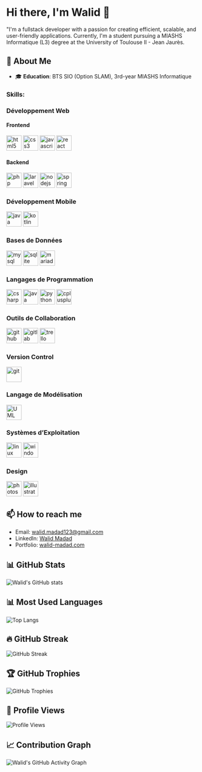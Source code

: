 # Hi there, I'm Walid 👋

"I'm a fullstack developer with a passion for creating efficient, scalable, and user-friendly applications. Currently, I'm a student pursuing a MIASHS Informatique (L3) degree at the University of Toulouse II - Jean Jaurès.

## 🚀 About Me

- 🎓 **Education**: BTS SIO (Option SLAM), 3rd-year MIASHS Informatique


### **Skills**:

### Développement Web
#### Frontend
<p align="left">
  <img src="https://cdn.jsdelivr.net/gh/devicons/devicon/icons/html5/html5-original.svg" alt="html5" width="40" height="40"/>
  <img src="https://cdn.jsdelivr.net/gh/devicons/devicon/icons/css3/css3-original.svg" alt="css3" width="40" height="40"/>
  <img src="https://cdn.jsdelivr.net/gh/devicons/devicon/icons/javascript/javascript-original.svg" alt="javascript" width="40" height="40"/>
  <img src="https://cdn.jsdelivr.net/gh/devicons/devicon/icons/react/react-original.svg" alt="react" width="40" height="40"/>
</p>

#### Backend
<p align="left">
  <img src="https://cdn.jsdelivr.net/gh/devicons/devicon/icons/php/php-original.svg" alt="php" width="40" height="40"/>
  <img src="https://www.svgrepo.com/show/376332/laravel.svg" alt="laravel" width="40" height="40"/>
  <img src="https://www.svgrepo.com/show/452075/node-js.svg" alt="nodejs" width="40" height="40"/>
  <img src="https://www.svgrepo.com/show/354379/spring.svg" alt="spring" width="40" height="40"/>
</p>

### Développement Mobile
<p align="left">
  <img src="https://www.svgrepo.com/show/452234/java.svg" alt="java" width="40" height="40"/>
  <img src="https://www.svgrepo.com/show/373728/kotlin.svg" alt="kotlin" width="40" height="40"/>
</p>

### Bases de Données
<p align="left">
  <img src="https://www.svgrepo.com/show/303251/mysql-logo.svg" alt="mysql" width="40" height="40"/>
  <img src="https://www.svgrepo.com/show/354381/sqlite.svg" alt="sqlite" width="40" height="40"/>
  <img src="https://www.svgrepo.com/show/354039/mariadb.svg" alt="mariadb" width="40" height="40"/>
</p>


### Langages de Programmation
<p align="left">
  <img src="https://cdn.jsdelivr.net/gh/devicons/devicon/icons/csharp/csharp-original.svg" alt="csharp" width="40" height="40"/>
  <img src="https://www.svgrepo.com/show/452234/java.svg" alt="java" width="40" height="40"/>
  <img src="https://cdn.jsdelivr.net/gh/devicons/devicon/icons/python/python-original.svg" alt="python" width="40" height="40"/>
  <img src="https://cdn.jsdelivr.net/gh/devicons/devicon/icons/cplusplus/cplusplus-original.svg" alt="cplusplus" width="40" height="40"/>
</p>

### Outils de Collaboration
<p align="left">
  <img src="https://www.svgrepo.com/show/475654/github-color.svg" alt="github" width="40" height="40"/>
  <img src="https://www.svgrepo.com/show/373625/gitlab.svg" alt="gitlab" width="40" height="40"/>
  <img src="https://www.svgrepo.com/show/475688/trello-color.svg" alt="trello" width="40" height="40"/>
</p>

### Version Control
<p align="left">
  <img src="https://www.svgrepo.com/show/452210/git.svg" alt="git" width="40" height="40"/>
</p>

### Langage de Modélisation
<p align="left">
  <img src="https://upload.wikimedia.org/wikipedia/commons/d/d5/UML_logo.svg" alt="UML" width="40" height="40"/>
</p>

### Systèmes d’Exploitation
<p align="left">
  <img src="https://www.svgrepo.com/show/448236/linux.svg" alt="linux" width="40" height="40"/>
  <img src="https://www.svgrepo.com/show/382713/windows-applications.svg" alt="windows" width="40" height="40"/>
</p>

### Design
<p align="left">
  <img src="https://www.svgrepo.com/show/373968/photoshop.svg" alt="photoshop" width="40" height="40"/>
  <img src="https://www.svgrepo.com/show/452147/adobe-illustrator.svg" alt="illustrator" width="40" height="40"/>
</p>


## 📫 How to reach me

- Email: walid.madad123@gmail.com
- LinkedIn: [Walid Madad](https://www.linkedin.com/in/walid-madad-610828200/)
- Portfolio: [walid-madad.com](https://walid-madad.com)

## 📊 GitHub Stats

![Walid's GitHub stats](https://github-readme-stats.vercel.app/api?username=walidmadad&show_icons=true&theme=radical)

## 📊 Most Used Languages

![Top Langs](https://github-readme-stats.vercel.app/api/top-langs/?username=walidmadad&layout=compact&theme=radical)

## 🔥 GitHub Streak

![GitHub Streak](https://streak-stats.demolab.com/?user=walidmadad&theme=radical)

## 🏆 GitHub Trophies

![GitHub Trophies](https://github-profile-trophy.vercel.app/?username=walidmadad&theme=radical)

## 👀 Profile Views

![Profile Views](https://komarev.com/ghpvc/?username=walidmadad&color=brightgreen)

## 📈 Contribution Graph

![Walid's GitHub Activity Graph](https://github-readme-activity-graph.vercel.app/graph?username=walidmadad&theme=react-dark)
